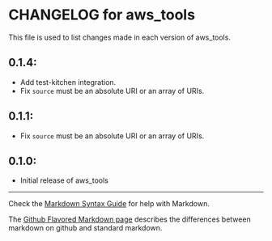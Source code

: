 # CHANGELOG for aws_tools

This file is used to list changes made in each version of aws_tools.

## 0.1.4:
* Add test-kitchen integration.
* Fix `source` must be an absolute URI or an array of URIs.

## 0.1.1:
* Fix `source` must be an absolute URI or an array of URIs.

## 0.1.0:

* Initial release of aws_tools

- - -
Check the [Markdown Syntax Guide](http://daringfireball.net/projects/markdown/syntax) for help with Markdown.

The [Github Flavored Markdown page](http://github.github.com/github-flavored-markdown/) describes the differences between markdown on github and standard markdown.
